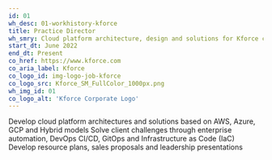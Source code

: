 ```yaml
---
id: 01
wh_desc: 01-workhistory-kforce
title: Practice Director
wh_smry: Cloud platform architecture, design and solutions for Kforce clients
start_dt: June 2022
end_dt: Present
co_href: https://www.kforce.com
co_aria_label: Kforce
co_logo_id: img-logo-job-kforce
co_logo_src: Kforce_SM_FullColor_1000px.png
wh_img_id: 01
co_logo_alt: 'Kforce Corporate Logo'
---
```

Develop cloud platform architectures and solutions based on AWS, Azure, GCP and Hybrid models
Solve client challenges through enterprise automation, DevOps CI/CD, GitOps and Infrastructure as Code (IaC)
Develop resource plans, sales proposals and leadership presentations